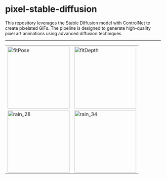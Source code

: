 # pixel-stable-diffusion
This repository leverages the Stable Diffusion model with ControlNet to create pixelated GIFs. The pipeline is designed to generate high-quality pixel art animations using advanced diffusion techniques.



---

<table>
  <tr>
    <td><img src="https://github.com/user-attachments/assets/12519c20-8206-4afb-bac3-db5b76ad20ed" alt="fitPose" width="200"/></td>
    <td><img src="https://github.com/user-attachments/assets/3f076e09-d589-437b-97fb-fce5159df6ad" alt="fitDepth" width="200"/></td>
  </tr>
  <tr>
    <td><img src="https://github.com/user-attachments/assets/122a3d25-9837-4c76-a5c3-ec80d5333ab6" alt="rain_28" width="200"/></td>
    <td><img src="https://github.com/user-attachments/assets/88f1c90d-3ad9-4187-8c3b-01765de22739" alt="rain_34" width="200"/></td>
  </tr>
</table>

